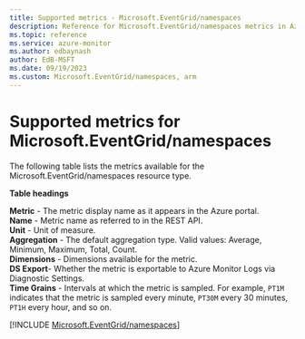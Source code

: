 ```yaml
---
title: Supported metrics - Microsoft.EventGrid/namespaces
description: Reference for Microsoft.EventGrid/namespaces metrics in Azure Monitor.
ms.topic: reference
ms.service: azure-monitor
ms.author: edbaynash
author: EdB-MSFT
ms.date: 09/19/2023
ms.custom: Microsoft.EventGrid/namespaces, arm
---
```





# Supported metrics for Microsoft.EventGrid/namespaces


The following table lists the metrics available for the Microsoft.EventGrid/namespaces resource type.

  
    
**Table headings**
  
**Metric** - The metric display name as it appears in the Azure portal.  
**Name** - Metric name as referred to in the REST API.  
**Unit** - Unit of measure.  
**Aggregation** - The default aggregation type. Valid values: Average, Minimum, Maximum, Total, Count.  
**Dimensions** - Dimensions available for the metric.  
**DS Export**- Whether the metric is exportable to Azure Monitor Logs via Diagnostic Settings.  
**Time Grains** - Intervals at which the metric is sampled. For example, `PT1M` indicates that the metric is sampled every minute, `PT30M` every 30 minutes, `PT1H` every hour, and so on.  

  

  
  
[!INCLUDE [Microsoft.EventGrid/namespaces](./includes/Microsoft-EventGrid-namespaces-metrics-include.md)]
      
